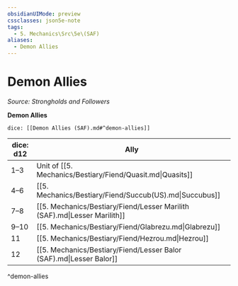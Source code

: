 ```yaml
---
obsidianUIMode: preview
cssclasses: json5e-note
tags:
  - 5. Mechanics\Src\5e\(SAF)
aliases:
  - Demon Allies
---
```

# Demon Allies
*Source: Strongholds and Followers* 

**Demon Allies**

`dice: [[Demon Allies (SAF).md#^demon-allies]]`

| dice: d12 | Ally |
|-----------|------|
| 1–3 | Unit of [[5. Mechanics/Bestiary/Fiend/Quasit.md\|Quasits]] |
| 4–6 | [[5. Mechanics/Bestiary/Fiend/Succub(US).md\|Succubus]] |
| 7–8 | [[5. Mechanics/Bestiary/Fiend/Lesser Marilith (SAF).md\|Lesser Marilith]] |
| 9–10 | [[5. Mechanics/Bestiary/Fiend/Glabrezu.md\|Glabrezu]] |
| 11 | [[5. Mechanics/Bestiary/Fiend/Hezrou.md\|Hezrou]] |
| 12 | [[5. Mechanics/Bestiary/Fiend/Lesser Balor (SAF).md\|Lesser Balor]] |
^demon-allies
